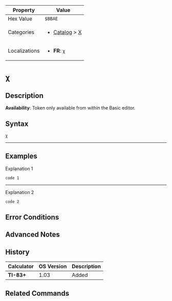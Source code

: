 | Property      | Value |
|---------------|-------|
| Hex Value     | `$BBAE`|
| Categories    | <ul><li>[Catalog](<../categories/Catalog.md>) > [Χ](<../categories/Catalog.md#Χ>)</li></ul> |
| Localizations | <ul><li><b>FR</b>: `χ`</li></ul> |

# `χ`

## Description



<b>Availability</b>: Token only available from within the Basic editor.

## Syntax
`χ`

<hr>

## Examples

Explanation 1
```ti-basic
code 1
```
---
Explanation 2
```ti-basic
code 2
```

## Error Conditions


## Advanced Notes


## History
| Calculator | OS Version | Description |
|------------|------------|-------------|
| <b>TI-83+</b> | 1.03 | Added

## Related Commands

    